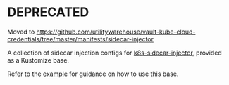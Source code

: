 # DEPRECATED

Moved to https://github.com/utilitywarehouse/vault-kube-cloud-credentials/tree/master/manifests/sidecar-injector

A collection of sidecar injection configs for
[k8s-sidecar-injector](https://github.com/tumblr/k8s-sidecar-injector), provided
as a Kustomize base.

Refer to the [example](example/) for guidance on how to use this base.
